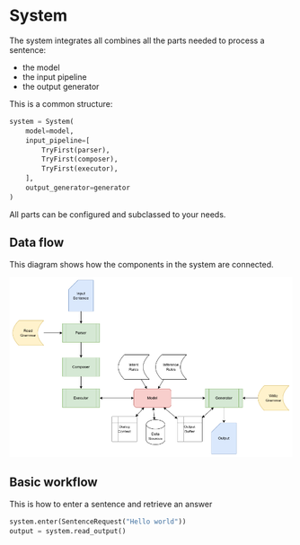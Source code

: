 # System

The system integrates all combines all the parts needed to process a sentence:

* the model
* the input pipeline
* the output generator

This is a common structure:

~~~python
system = System(
    model=model,
    input_pipeline=[
        TryFirst(parser),
        TryFirst(composer),
        TryFirst(executor),
    ],
    output_generator=generator
)
~~~

All parts can be configured and subclassed to your needs.

## Data flow

This diagram shows how the components in the system are connected.

![System data flow](../images/system.drawio.png)

## Basic workflow

This is how to enter a sentence and retrieve an answer

~~~python
system.enter(SentenceRequest("Hello world"))
output = system.read_output()
~~~

